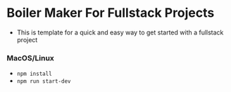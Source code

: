 # Boiler Maker For Fullstack Projects

- This is template for a quick and easy way to get started with a fullstack project

### MacOS/Linux

- `npm install`
- `npm run start-dev`
